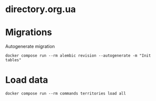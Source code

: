# directory.org.ua



# Migrations
Autogenerate migration
```shell
docker compose run --rm alembic revision --autogenerate -m "Init tables"
```

# Load data
```shell
docker compose run --rm commands territories load all
```